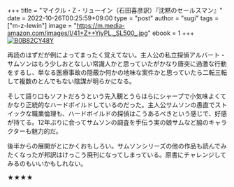 +++
title = "マイクル・Z・リューイン（石田喜彦訳）『沈黙のセールスマン』"
date = 2022-10-26T00:25:59+09:00
type = "post"
author = "sugi"
tags = ["m-z-lewin"]
image = "https://m.media-amazon.com/images/I/41+Z++YiyPL._SL500_.jpg"
ebook = 1
+++
<a href="https://www.amazon.co.jp/dp/B0B82CY48Y/?tag= chezsugi-22" target="_blank"><img src="https://m.media-amazon.com/images/I/41+Z++YiyPL._SL500_.jpg" alt="B0B82CY48Y" border="0" class="alignleft"></a>

再読のはずだが例によってまったく覚えてない。主人公の私立探偵アルバート・サムソンはもう少しおとなしい常識人かと思っていたがかなり唐突に過激な行動をするし、単なる医療事故の隠蔽か何かの地味な案件かと思っていたら二転三転して複数のとんでもない陰謀が明らかになる。

そして語り口もソフトだろうという先入観とうらはらにシャープで小気味よくてかなり正統的なハードボイルドしているのだった。主人公サムソンの愚直でストイックな職業倫理も、ハードボイルドの探偵はこうあるべきという感じで、好感が持てる。12年ぶりに会ってサムソンの調査を手伝う実の娘サムなど脇のキャラクターも魅力的だ。

後半からの展開がとにかくおもしろい。サムソンシリーズの他の作品も読んでみたくなったが邦訳はけっこう廃刊になってしまっている。原書にチャレンジしてみるのもいいかもしれない。

★★★★
